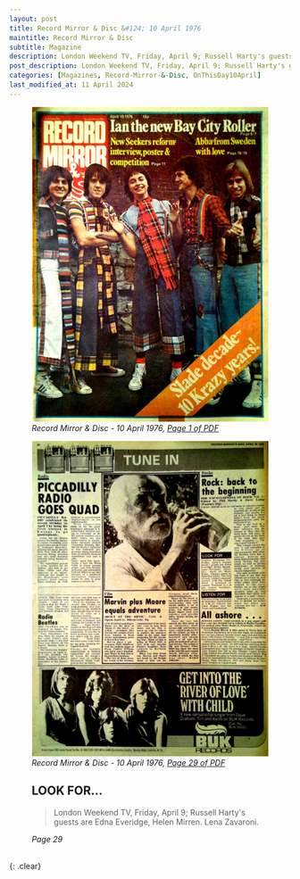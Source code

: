 ```yaml
---
layout: post
title: Record Mirror & Disc &#124; 10 April 1976
maintitle: Record Mirror & Disc
subtitle: Magazine
description: London Weekend TV, Friday, April 9; Russell Harty's guests are Edna Everidge, Helen Mirren. Lena Zavaroni.
post_description: London Weekend TV, Friday, April 9; Russell Harty's guests are Edna Everidge, Helen Mirren. Lena Zavaroni.
categories: [Magazines, Record-Mirror-&-Disc, OnThisDay10April]
last_modified_at: 11 April 2024
---
```


<figure class="fig1">
<a href="/assets/images/magazines/record-mirror/1976-04-10-01-record-mirror.png"><img src="/assets/images/magazines/record-mirror/1976-04-10-01-record-mirror.png" class="full-width zoom-in" /></a>
<cite class="whitespace">Record Mirror & Disc - 10 April 1976,
<a class="external-link" href="https://www.worldradiohistory.com/UK/Record-Mirror/70s/76/Record-Mirror-1976-04-10.pdf">Page 1 of PDF </a></cite>
</figure>

<figure class="fig2">
<a href="/assets/images/magazines/record-mirror/1976-04-10-29-record-mirror.png"><img src="/assets/images/magazines/record-mirror/1976-04-10-29-record-mirror.png" class="full-width zoom-in" /></a>
<cite class="whitespace">Record Mirror & Disc - 10 April 1976,
<a class="external-link" href="https://www.worldradiohistory.com/UK/Record-Mirror/70s/76/Record-Mirror-1976-04-10.pdf#page=29">Page 29 of PDF</a></cite>
</figure>

<figure class="fig3">
<h2 id="infobox3">LOOK FOR...</h2>
<blockquote>
<p>London Weekend TV, Friday, April 9; Russell Harty's guests are Edna Everidge, Helen Mirren. Lena Zavaroni.</p>
</blockquote>
<cite>Page 29</cite>
</figure>

<br />{: .clear}

